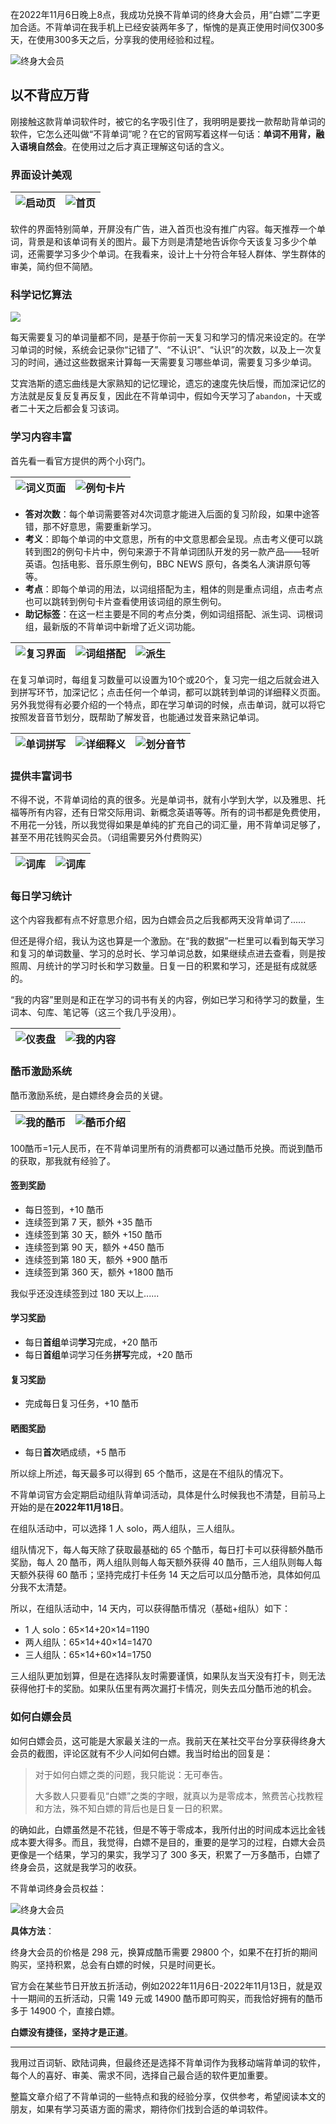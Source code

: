 在2022年11月6日晚上8点，我成功兑换不背单词的终身大会员，用“白嫖”二字更加合适。不背单词在我手机上已经安装两年多了，惭愧的是真正使用时间仅300多天，在使用300多天之后，分享我的使用经验和过程。

![终身大会员](https://rmt.ladydaily.com/fetch/lucy/storage/supershot.png?w=1280)

## 以不背应万背
刚接触这款背单词软件时，被它的名字吸引住了，我明明是要找一款帮助背单词的软件，它怎么还叫做“不背单词”呢？在它的官网写着这样一句话：**单词不用背，融入语境自然会**。在使用过之后才真正理解这句话的含义。

### 界面设计美观

![启动页](https://rmt.ladydaily.com/fetch/lucy/storage/Screenshot_20221108_151028_cn.com.langeasy.LangEasyLexis.jpg) |![首页](https://rmt.ladydaily.com/fetch/lucy/storage/Screenshot_20221108_151033_cn.com.langeasy.LangEasyLexis.jpg)
---|---

软件的界面特别简单，开屏没有广告，进入首页也没有推广内容。每天推荐一个单词，背景是和该单词有关的图片。最下方则是清楚地告诉你今天该复习多少个单词，还需要学习多少个单词。在我看来，设计上十分符合年轻人群体、学生群体的审美，简约但不简陋。

### 科学记忆算法

![](https://rmt.ladydaily.com/fetch/lucy/storage/2022-11-08145528.png?w=1280)

每天需要复习的单词量都不同，是基于你前一天复习和学习的情况来设定的。在学习单词的时候，系统会记录你“记错了”、“不认识”、“认识”的次数，以及上一次复习的时间，通过这些数据来计算每一天需要复习哪些单词，需要复习多少单词。

艾宾浩斯的遗忘曲线是大家熟知的记忆理论，遗忘的速度先快后慢，而加深记忆的方法就是反复反复再反复，因此在不背单词中，假如今天学习了`abandon`，十天或者二十天之后都会复习该词。

### 学习内容丰富
首先看一看官方提供的两个小窍门。

![词义页面](https://rmt.ladydaily.com/fetch/lucy/storage/Screenshot_20221108_143803_cn.com.langeasy.LangEasyLexis.jpg?w=1280)|![例句卡片](https://rmt.ladydaily.com/fetch/lucy/storage/Screenshot_20221108_143805_cn.com.langeasy.LangEasyLexis.jpg?w=1280)
---|---

- **答对次数**：每个单词需要答对4次词意才能进入后面的复习阶段，如果中途答错，那不好意思，需要重新学习。
- **考义**：即每个单词的中文意思，所有的中文意思都会呈现。点击考义便可以跳转到图2的例句卡片中，例句来源于不背单词团队开发的另一款产品——轻听英语。包括电影、音乐原生例句，BBC NEWS 原句，各类名人演讲原句等等。
- **考点**：即每个单词的用法，以词组搭配为主，粗体的则是重点词组，点击考点也可以跳转到例句卡片查看使用该词组的原生例句。
- **助记标签**：在这一栏主要是不同的考点分类，例如词组搭配、派生词、词根词组，最新版的不背单词中新增了近义词功能。

![复习界面](https://rmt.ladydaily.com/fetch/lucy/storage/Screenshot_20221108_143811_cn.com.langeasy.LangEasyLexis.jpg?w=1280)|![词组搭配](https://rmt.ladydaily.com/fetch/lucy/storage/Screenshot_20221108_143816_cn.com.langeasy.LangEasyLexis.jpg?w=1280)|![派生](https://rmt.ladydaily.com/fetch/lucy/storage/Screenshot_20221108_143820_cn.com.langeasy.LangEasyLexis.jpg?w=1280)
---|---|---

在复习单词时，每组复习数量可以设置为10个或20个，复习完一组之后就会进入到拼写环节，加深记忆；点击任何一个单词，都可以跳转到单词的详细释义页面。另外我觉得有必要介绍的一个特点，即在学习单词的时候，点击单词，就可以将它按照发音音节划分，既帮助了解发音，也能通过发音来熟记单词。

![单词拼写](https://rmt.ladydaily.com/fetch/lucy/storage/Screenshot_20221108_143926_cn.com.langeasy.LangEasyLexis.jpg?w=1280)|![详细释义](https://rmt.ladydaily.com/fetch/lucy/storage/Screenshot_20221108_143857_cn.com.langeasy.LangEasyLexis.jpg?w=1280)|![划分音节](https://rmt.ladydaily.com/fetch/lucy/storage/Screenshot_20221108_161009_cn.com.langeasy.LangEasyLexis.jpg?w=1280)
---|---|---
### 提供丰富词书
不得不说，不背单词给的真的很多。光是单词书，就有小学到大学，以及雅思、托福等所有内容，还有日常交际用词、新概念英语等等。所有的词书都是免费使用，不用花一分钱，所以我觉得如果是单纯的扩充自己的词汇量，用不背单词足够了，甚至不用花钱购买会员。（词组需要另外付费购买）

![词库](https://rmt.ladydaily.com/fetch/lucy/storage/Screenshot_20221108_143729_cn.com.langeasy.LangEasyLexis.jpg?w=1280)|![词库](https://rmt.ladydaily.com/fetch/lucy/storage/Screenshot_20221108_155457_cn.com.langeasy.LangEasyLexis.jpg?w=1280)
---|---

### 每日学习统计
这个内容我都有点不好意思介绍，因为白嫖会员之后我都两天没背单词了......

但还是得介绍，我认为这也算是一个激励。在“我的数据”一栏里可以看到每天学习和复习的单词数量、学习的总时长、学习单词总数，如果继续点进去查看，则是按照周、月统计的学习时长和学习数量。日复一日的积累和学习，还是挺有成就感的。

“我的内容”里则是和正在学习的词书有关的内容，例如已学习和待学习的数量，生词本、句库、笔记等（这三个我几乎没用）。

![仪表盘](https://rmt.ladydaily.com/fetch/lucy/storage/Screenshot_20221108_143525_cn.com.langeasy.LangEasyLexis.jpg?w=1280)|![我的内容](https://rmt.ladydaily.com/fetch/lucy/storage/Screenshot_20221108_143702_cn.com.langeasy.LangEasyLexis.jpg?w=1280)
---|---

### 酷币激励系统

酷币激励系统，是白嫖终身会员的关键。

![我的酷币](https://rmt.ladydaily.com/fetch/lucy/storage/Screenshot_20221108_143646_cn.com.langeasy.LangEasyLexis.jpg?w=1280)|![酷币介绍](https://rmt.ladydaily.com/fetch/lucy/storage/Screenshot_20221108_160942_cn.com.langeasy.LangEasyLexis.jpg?w=1280)
---|---

100酷币=1元人民币，在不背单词里所有的消费都可以通过酷币兑换。而说到酷币的获取，那我就有经验了。

#### 签到奖励

- 每日签到，+10 酷币
- 连续签到第 7 天，额外 +35 酷币
- 连续签到第 30 天，额外 +150 酷币
- 连续签到第 90 天，额外 +450 酷币
- 连续签到第 180 天，额外 +900 酷币
- 连续签到第 360 天，额外 +1800 酷币

我似乎还没连续签到过 180 天以上......

#### 学习奖励
- 每日**首组**单词**学习**完成，+20 酷币
- 每日**首组**单词学习任务**拼写**完成，+20 酷币

#### 复习奖励
- 完成每日复习任务，+10 酷币

#### 晒图奖励
- 每日**首次**晒成绩，+5 酷币

所以综上所述，每天最多可以得到 65 个酷币，这是在不组队的情况下。

不背单词官方会定期启动组队背单词活动，具体是什么时候我也不清楚，目前马上开始的是在**2022年11月18日**。

在组队活动中，可以选择 1 人 solo，两人组队，三人组队。

组队情况下，每人每天除了获取最基础的 65 个酷币，每日打卡可以获得额外酷币奖励，每人 20 酷币，两人组队则每人每天额外获得 40 酷币，三人组队则每人每天额外获得 60 酷币；坚持完成打卡任务 14 天之后可以瓜分酷币池，具体如何瓜分我不太清楚。

所以，在组队活动中，14 天内，可以获得酷币情况（基础+组队）如下：

- 1 人 solo：65×14+20×14=1190
- 两人组队：65×14+40×14=1470
- 三人组队：65×14+60×14=1750

三人组队更加划算，但是在选择队友时需要谨慎，如果队友当天没有打卡，则无法获得他打卡的奖励。如果队伍里有两次漏打卡情况，则失去瓜分酷币池的机会。

### 如何白嫖会员
如何白嫖会员，这可能是大家最关注的一点。我前天在某社交平台分享获得终身大会员的截图，评论区就有不少人问如何白嫖。我当时给出的回复是：

>对于如何白嫖之类的问题，我只能说：无可奉告。
>
>大多数人只要看见“白嫖”之类的字眼，就真以为是零成本，煞费苦心找教程和方法，殊不知白嫖的背后也是日复一日的积累。

的确如此，白嫖虽然是不花钱，但是不等于零成本，我所付出的时间成本远比金钱成本要大得多。而且，我觉得，白嫖不是目的，重要的是学习的过程，白嫖大会员更像是一个结果，学习的果实，我学习了 300 多天，积累了一万多酷币，白嫖了终身会员，这就是我学习的收获。

不背单词终身会员权益：

![终身大会员](https://rmt.ladydaily.com/fetch/lucy/storage/supershot.png?w=1280)

**具体方法**：

终身大会员的价格是 298 元，换算成酷币需要 29800 个，如果不在打折的期间购买，坚持积累，总会有白嫖的时候，只是时间更长。

官方会在某些节日开放五折活动，例如2022年11月6日-2022年11月13日，就是双十一期间的五折活动，只需 149 元或 14900 酷币即可购买，而我恰好拥有的酷币多于 14900 个，直接白嫖。

**白嫖没有捷径，坚持才是正道**。

---
我用过百词斩、欧陆词典，但最终还是选择不背单词作为我移动端背单词的软件，每个人的喜好、审美、需求不同，选择自己最合适的软件更加重要。

整篇文章介绍了不背单词的一些特点和我的经验分享，仅供参考，希望阅读本文的朋友，如果有学习英语方面的需求，期待你们找到合适的单词软件。
